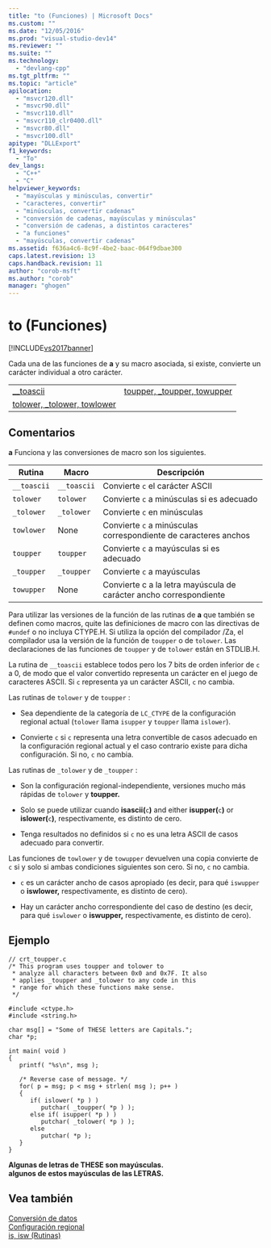 ```yaml
---
title: "to (Funciones) | Microsoft Docs"
ms.custom: ""
ms.date: "12/05/2016"
ms.prod: "visual-studio-dev14"
ms.reviewer: ""
ms.suite: ""
ms.technology: 
  - "devlang-cpp"
ms.tgt_pltfrm: ""
ms.topic: "article"
apilocation: 
  - "msvcr120.dll"
  - "msvcr90.dll"
  - "msvcr110.dll"
  - "msvcr110_clr0400.dll"
  - "msvcr80.dll"
  - "msvcr100.dll"
apitype: "DLLExport"
f1_keywords: 
  - "To"
dev_langs: 
  - "C++"
  - "C"
helpviewer_keywords: 
  - "mayúsculas y minúsculas, convertir"
  - "caracteres, convertir"
  - "minúsculas, convertir cadenas"
  - "conversión de cadenas, mayúsculas y minúsculas"
  - "conversión de cadenas, a distintos caracteres"
  - "a funciones"
  - "mayúsculas, convertir cadenas"
ms.assetid: f636a4c6-8c9f-4be2-baac-064f9dbae300
caps.latest.revision: 13
caps.handback.revision: 11
author: "corob-msft"
ms.author: "corob"
manager: "ghogen"
---
```

# to (Funciones)
[!INCLUDE[vs2017banner](../assembler/inline/includes/vs2017banner.md)]

Cada una de las funciones de **a** y su macro asociada, si existe, convierte un carácter individual a otro carácter.  
  
|||  
|-|-|  
|[\_\_toascii](../c-runtime-library/reference/toascii-toascii.md)|[toupper, \_toupper, towupper](../c-runtime-library/reference/toupper-toupper-towupper-toupper-l-towupper-l.md)|  
|[tolower, \_tolower, towlower](../c-runtime-library/reference/tolower-tolower-towlower-tolower-l-towlower-l.md)||  
  
## Comentarios  
 **a** Funciona y las conversiones de macro son los siguientes.  
  
|Rutina|Macro|Descripción|  
|------------|-----------|-----------------|  
|`__toascii`|`__toascii`|Convierte `c` el carácter ASCII|  
|`tolower`|`tolower`|Convierte `c` a minúsculas si es adecuado|  
|`_tolower`|`_tolower`|Convierte `c` en minúsculas|  
|`towlower`|None|Convierte `c` a minúsculas correspondiente de caracteres anchos|  
|`toupper`|`toupper`|Convierte `c` a mayúsculas si es adecuado|  
|`_toupper`|`_toupper`|Convierte `c` a mayúsculas|  
|`towupper`|None|Convierte c a la letra mayúscula de carácter ancho correspondiente|  
  
 Para utilizar las versiones de la función de las rutinas de **a** que también se definen como macros, quite las definiciones de macro con las directivas de `#undef` o no incluya CTYPE.H.  Si utiliza la opción del compilador \/Za, el compilador usa la versión de la función de `toupper` o de `tolower`.  Las declaraciones de las funciones de `toupper` y de `tolower` están en STDLIB.H.  
  
 La rutina de `__toascii` establece todos pero los 7 bits de orden inferior de `c` a 0, de modo que el valor convertido representa un carácter en el juego de caracteres ASCII.  Si `c` representa ya un carácter ASCII, `c` no cambia.  
  
 Las rutinas de `tolower` y de `toupper` :  
  
-   Sea dependiente de la categoría de `LC_CTYPE` de la configuración regional actual \(`tolower` llama `isupper` y `toupper` llama `islower`\).  
  
-   Convierte `c` si `c` representa una letra convertible de casos adecuado en la configuración regional actual y el caso contrario existe para dicha configuración.  Si no, `c` no cambia.  
  
 Las rutinas de `_tolower` y de `_toupper` :  
  
-   Son la configuración regional\-independiente, versiones mucho más rápidas de `tolower` y **toupper.**  
  
-   Solo se puede utilizar cuando **isascii\(**`c`**\)** and either **isupper\(**`c`**\)** or **islower\(**`c`**\)**, respectivamente, es distinto de cero.  
  
-   Tenga resultados no definidos si `c` no es una letra ASCII de casos adecuado para convertir.  
  
 Las funciones de `towlower` y de `towupper` devuelven una copia convierte de `c` si y solo si ambas condiciones siguientes son cero.  Si no, `c` no cambia.  
  
-   `c` es un carácter ancho de casos apropiado \(es decir, para qué `iswupper` o **iswlower,** respectivamente, es distinto de cero\).  
  
-   Hay un carácter ancho correspondiente del caso de destino \(es decir, para qué `iswlower` o **iswupper,** respectivamente, es distinto de cero\).  
  
## Ejemplo  
  
```  
// crt_toupper.c  
/* This program uses toupper and tolower to  
 * analyze all characters between 0x0 and 0x7F. It also  
 * applies _toupper and _tolower to any code in this  
 * range for which these functions make sense.  
 */  
  
#include <ctype.h>  
#include <string.h>  
  
char msg[] = "Some of THESE letters are Capitals.";  
char *p;  
  
int main( void )  
{  
   printf( "%s\n", msg );  
  
   /* Reverse case of message. */  
   for( p = msg; p < msg + strlen( msg ); p++ )  
   {  
      if( islower( *p ) )  
         putchar( _toupper( *p ) );  
      else if( isupper( *p ) )  
         putchar( _tolower( *p ) );  
      else  
         putchar( *p );  
   }  
}  
```  
  
  **Algunas de letras de THESE son mayúsculas.**  
**algunos de estos mayúsculas de las LETRAS.**   
## Vea también  
 [Conversión de datos](../c-runtime-library/data-conversion.md)   
 [Configuración regional](../c-runtime-library/locale.md)   
 [is, isw \(Rutinas\)](../c-runtime-library/is-isw-routines.md)